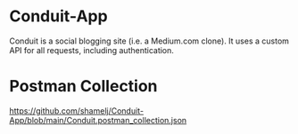 # Conduit-App
Conduit is a social blogging site (i.e. a Medium.com clone). It uses a custom API for all requests, including authentication.

# Postman Collection
https://github.com/shamelj/Conduit-App/blob/main/Conduit.postman_collection.json
